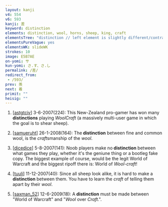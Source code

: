 ```yaml
---
layout: kanji
v4: 554
v6: 593
kanji: 差
keyword: distinction
elements: distinction, wool, horns, sheep, king, craft
elementsTree: "distinction // left element is slightly different/contracted here"
elementsPureVague: yes
elementsWK: slideWK
strokes: 10
image: E5B7AE
on-yomi: サ
kun-yomi: さ.す、さ.し
permalink: /差/
redirect_from:
 - /593/
prev: 羨
next: 着
primit: ""
heisig: ""
---
```


1) [<a href="http://kanji.koohii.com/profile/astgtciv">astgtciv</a>] 3-6-2007(224): This New-Zealand pro-gamer has won many <strong>distinctions</strong> playing <em>WoolCraft</em> (a massively multi-user game in which the goal is to shear sheep).

2) [<a href="http://kanji.koohii.com/profile/samueruht">samueruht</a>] 26-1-2008(164): The<strong> distinction</strong> between fine and common wool, is the <em>craft</em>smanship of the <em>wool</em>.

3) [<a href="http://kanji.koohii.com/profile/dicedice">dicedice</a>] 5-8-2007(141): Noob players make no<strong> distinction</strong> between what games they play, whether it&#039;s the geniune thing or a bootleg fake copy. The biggest example of course, would be the legit World of Warcraft and the biggest ripoff there is: World of <em>Wool</em>-<em>craft</em>!

4) [<a href="http://kanji.koohii.com/profile/tuuli">tuuli</a>] 11-12-2007(40): Since all sheep look alike, it is hard to make a<strong> distinction</strong> between them. You have to learn the <em>craft</em> of telling them apart by their <em>wool</em>.

5) [<a href="http://kanji.koohii.com/profile/saxman_52">saxman_52</a>] 12-6-2009(18): A<strong> distinction</strong> must be made between &quot;World of Warcraft&quot; and &quot;<em>Wool</em> over <em>Craft</em>.&quot;.

